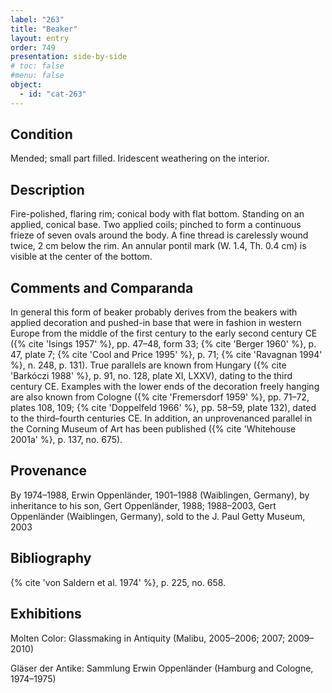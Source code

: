 ```yaml
---
label: "263"
title: "Beaker"
layout: entry
order: 749
presentation: side-by-side
# toc: false
#menu: false 
object:
  - id: "cat-263"
---
```


## Condition

Mended; small part filled. Iridescent weathering on the interior.

## Description

Fire-polished, flaring rim; conical body with flat bottom. Standing on an applied, conical base. Two applied coils; pinched to form a continuous frieze of seven ovals around the body. A fine thread is carelessly wound twice, 2 cm below the rim. An annular pontil mark (W. 1.4, Th. 0.4 cm) is visible at the center of the bottom.

## Comments and Comparanda

In general this form of beaker probably derives from the beakers with applied decoration and pushed-in base that were in fashion in western Europe from the middle of the first century to the early second century CE ({% cite 'Isings 1957' %}, pp. 47–48, form 33; {% cite 'Berger 1960' %}, p. 47, plate 7; {% cite 'Cool and Price 1995' %}, p. 71; {% cite 'Ravagnan 1994' %}, n. 248, p. 131). True parallels are known from Hungary ({% cite 'Barkóczi 1988' %}, p. 91, no. 128, plate XI, LXXV), dating to the third century CE. Examples with the lower ends of the decoration freely hanging are also known from Cologne ({% cite 'Fremersdorf 1959' %}, pp. 71–72, plates 108, 109; {% cite 'Doppelfeld 1966' %}, pp. 58–59, plate 132), dated to the third–fourth centuries CE. In addition, an unprovenanced parallel in the Corning Museum of Art has been published ({% cite 'Whitehouse 2001a' %}, p. 137, no. 675).

## Provenance

By 1974–1988, Erwin Oppenländer, 1901–1988 (Waiblingen, Germany), by inheritance to his son, Gert Oppenländer, 1988; 1988–2003, Gert Oppenländer (Waiblingen, Germany), sold to the J. Paul Getty Museum, 2003

## Bibliography

{% cite 'von Saldern et al. 1974' %}, p. 225, no. 658.

## Exhibitions

Molten Color: Glassmaking in Antiquity (Malibu, 2005–2006; 2007; 2009–2010)

Gläser der Antike: Sammlung Erwin Oppenländer (Hamburg and Cologne, 1974–1975)